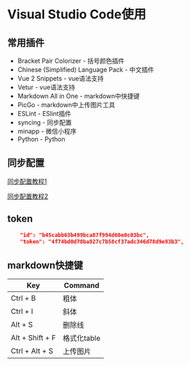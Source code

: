 # Visual Studio Code使用
## 常用插件
- Bracket Pair Colorizer - 括号颜色插件
- Chinese (Simplified) Language Pack - 中文插件
- Vue 2 Snippets - vue语法支持
- Vetur - vue语法支持
- Markdown All in One - markdown中快捷键
- PicGo - markdown中上传图片工具
- ESLint - ESlint插件
- syncing - 同步配置
- minapp - 微信小程序
- Python - Python
## 同步配置
[同步配置教程1](https://www.cnblogs.com/chengfeng6/p/10567200.html)

[同步配置教程2](https://github.com/nonoroazoro/vscode-syncing/blob/master/README.zh-CN.md)

## token
```json
    "id": "b45cabb63b499bca87f994d60e0c03bc",
    "token": "4f74bd0d78ba927c7b58cf37adc346d78d9e93b3",
```

## markdown快捷键
| Key              | Command         |
| ---------------- | --------------- |
| Ctrl + B         | 粗体            |
| Ctrl + I         | 斜体            |
| Alt + S          | 删除线          ||
| Alt + Shift + F  | 格式化table     |
| Ctrl + Alt + S | 上传图片        |








